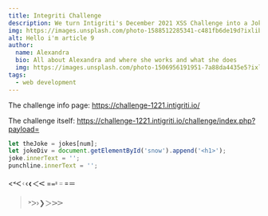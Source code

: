```yaml
---
title: Integriti Challenge
description: We turn Intigriti's December 2021 XSS Challenge into a Joke Generator!
img: https://images.unsplash.com/photo-1588512285341-c481fb6de19d?ixlib=rb-1.2.1&ixid=eyJhcHBfaWQiOjEyMDd9&auto=format&fit=crop&w=1406&q=80
alt: Hello i'm article 9
author: 
  name: Alexandra
  bio: All about Alexandra and where she works and what she does
  img: https://images.unsplash.com/photo-1506956191951-7a88da4435e5?ixlib=rb-1.2.1&ixid=eyJhcHBfaWQiOjEyMDd9&auto=format&fit=crop&w=800&q=60
tags: 
  - web development
---
```


The challenge info page: https://challenge-1221.intigriti.io/

The challenge itself: https://challenge-1221.intigriti.io/challenge/index.php?payload=


```js
let theJoke = jokes[num];
let jokeDiv = document.getElementById('snow').append('<h1>');
joke.innerText = '';
punchline.innerText = '';
```

<˂ᐸᚲ‹❮＜𝈶
=᐀⹀゠꓿＝
>˃ᐳ›❯＞𖼿𝈷